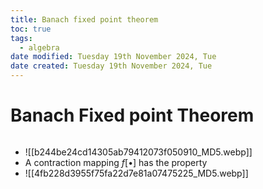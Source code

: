 ```yaml
---
title: Banach fixed point theorem
toc: true
tags:
  - algebra
date modified: Tuesday 19th November 2024, Tue
date created: Tuesday 19th November 2024, Tue
---
```


# Banach Fixed point Theorem
```toc
```
- ![[b244be24cd14305ab79412073f050910_MD5.webp]]
- A contraction mapping $f[\bullet]$ has the property
- ![[4fb228d3955f75fa22d7e81a07475225_MD5.webp]]

